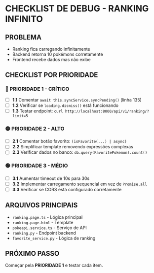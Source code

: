 # CHECKLIST DE DEBUG - RANKING INFINITO

## PROBLEMA
- Ranking fica carregando infinitamente
- Backend retorna 10 pokémons corretamente
- Frontend recebe dados mas não exibe

## CHECKLIST POR PRIORIDADE

### 🔴 PRIORIDADE 1 - CRÍTICO
- [ ] **1.1** Comentar `await this.syncService.syncPending()` (linha 135)
- [ ] **1.2** Verificar se `loading.dismiss()` está funcionando
- [ ] **1.3** Testar endpoint: `curl http://localhost:8000/api/v1/ranking/?limit=5`

### 🟡 PRIORIDADE 2 - ALTO  
- [ ] **2.1** Comentar botão favorito: `(isFavorite(...) | async)`
- [ ] **2.2** Simplificar template removendo expressões complexas
- [ ] **2.3** Verificar dados no banco: `db.query(FavoritePokemon).count()`

### 🟢 PRIORIDADE 3 - MÉDIO
- [ ] **3.1** Aumentar timeout de 10s para 30s
- [ ] **3.2** Implementar carregamento sequencial em vez de `Promise.all`
- [ ] **3.3** Verificar se CORS está configurado corretamente

## ARQUIVOS PRINCIPAIS
- `ranking.page.ts` - Lógica principal
- `ranking.page.html` - Template  
- `pokeapi.service.ts` - Serviço de API
- `ranking.py` - Endpoint backend
- `favorite_service.py` - Lógica de ranking

## PRÓXIMO PASSO
Começar pela **PRIORIDADE 1** e testar cada item. 